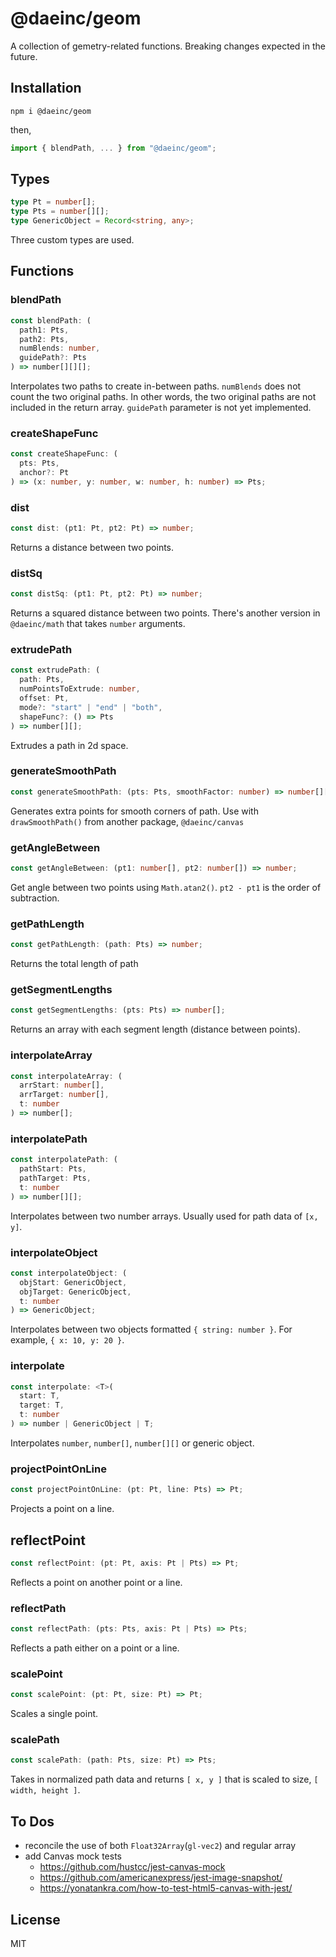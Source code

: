# @daeinc/geom

A collection of gemetry-related functions. Breaking changes expected in the future.

## Installation

```
npm i @daeinc/geom
```

then,

```js
import { blendPath, ... } from "@daeinc/geom";
```

## Types

```ts
type Pt = number[];
type Pts = number[][];
type GenericObject = Record<string, any>;
```

Three custom types are used.

## Functions

### blendPath

```ts
const blendPath: (
  path1: Pts,
  path2: Pts,
  numBlends: number,
  guidePath?: Pts
) => number[][][];
```

Interpolates two paths to create in-between paths. `numBlends` does not count the two original paths. In other words, the two original paths are not included in the return array. `guidePath` parameter is not yet implemented.

### createShapeFunc

```ts
const createShapeFunc: (
  pts: Pts,
  anchor?: Pt
) => (x: number, y: number, w: number, h: number) => Pts;
```

### dist

```ts
const dist: (pt1: Pt, pt2: Pt) => number;
```

Returns a distance between two points.

### distSq

```ts
const distSq: (pt1: Pt, pt2: Pt) => number;
```

Returns a squared distance between two points. There's another version in `@daeinc/math` that takes `number` arguments.

### extrudePath

```ts
const extrudePath: (
  path: Pts,
  numPointsToExtrude: number,
  offset: Pt,
  mode?: "start" | "end" | "both",
  shapeFunc?: () => Pts
) => number[][];
```

Extrudes a path in 2d space.

### generateSmoothPath

```ts
const generateSmoothPath: (pts: Pts, smoothFactor: number) => number[][];
```

Generates extra points for smooth corners of path. Use with `drawSmoothPath()` from another package, `@daeinc/canvas`

### getAngleBetween

```ts
const getAngleBetween: (pt1: number[], pt2: number[]) => number;
```

Get angle between two points using `Math.atan2()`. `pt2 - pt1` is the order of subtraction.

### getPathLength

```ts
const getPathLength: (path: Pts) => number;
```

Returns the total length of path

### getSegmentLengths

```ts
const getSegmentLengths: (pts: Pts) => number[];
```

Returns an array with each segment length (distance between points).

### interpolateArray

```ts
const interpolateArray: (
  arrStart: number[],
  arrTarget: number[],
  t: number
) => number[];
```

### interpolatePath

```ts
const interpolatePath: (
  pathStart: Pts,
  pathTarget: Pts,
  t: number
) => number[][];
```

Interpolates between two number arrays. Usually used for path data of `[x, y]`.

### interpolateObject

```ts
const interpolateObject: (
  objStart: GenericObject,
  objTarget: GenericObject,
  t: number
) => GenericObject;
```

Interpolates between two objects formatted `{ string: number }`. For example, `{ x: 10, y: 20 }`.

### interpolate

```ts
const interpolate: <T>(
  start: T,
  target: T,
  t: number
) => number | GenericObject | T;
```

Interpolates `number`, `number[]`, `number[][]` or generic object.

### projectPointOnLine

```ts
const projectPointOnLine: (pt: Pt, line: Pts) => Pt;
```

Projects a point on a line.

## reflectPoint

```ts
const reflectPoint: (pt: Pt, axis: Pt | Pts) => Pt;
```

Reflects a point on another point or a line.

### reflectPath

```ts
const reflectPath: (pts: Pts, axis: Pt | Pts) => Pts;
```

Reflects a path either on a point or a line.

### scalePoint

```ts
const scalePoint: (pt: Pt, size: Pt) => Pt;
```

Scales a single point.

### scalePath

```ts
const scalePath: (path: Pts, size: Pt) => Pts;
```

Takes in normalized path data and returns `[ x, y ]` that is scaled to size, `[ width, height ]`.

## To Dos

- reconcile the use of both `Float32Array`(`gl-vec2`) and regular array
- add Canvas mock tests
  - https://github.com/hustcc/jest-canvas-mock
  - https://github.com/americanexpress/jest-image-snapshot/
  - https://yonatankra.com/how-to-test-html5-canvas-with-jest/

## License

MIT

